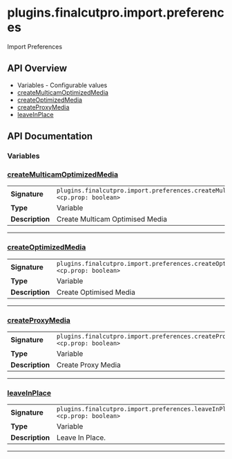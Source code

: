 # plugins.finalcutpro.import.preferences

Import Preferences

## API Overview
* Variables - Configurable values
 * [createMulticamOptimizedMedia](#createMulticamOptimizedMedia)
 * [createOptimizedMedia](#createOptimizedMedia)
 * [createProxyMedia](#createProxyMedia)
 * [leaveInPlace](#leaveInPlace)

## API Documentation

### Variables


### [createMulticamOptimizedMedia](#createMulticamOptimizedMedia)

|                                             |                                                                                     |
| --------------------------------------------|-------------------------------------------------------------------------------------|
| **Signature**                               | `plugins.finalcutpro.import.preferences.createMulticamOptimizedMedia <cp.prop: boolean>`                                                                    |
| **Type**                                    | Variable                                                                     |
| **Description**                             | Create Multicam Optimised Media                                                                     |

---

### [createOptimizedMedia](#createOptimizedMedia)

|                                             |                                                                                     |
| --------------------------------------------|-------------------------------------------------------------------------------------|
| **Signature**                               | `plugins.finalcutpro.import.preferences.createOptimizedMedia <cp.prop: boolean>`                                                                    |
| **Type**                                    | Variable                                                                     |
| **Description**                             | Create Optimised Media                                                                     |

---

### [createProxyMedia](#createProxyMedia)

|                                             |                                                                                     |
| --------------------------------------------|-------------------------------------------------------------------------------------|
| **Signature**                               | `plugins.finalcutpro.import.preferences.createProxyMedia <cp.prop: boolean>`                                                                    |
| **Type**                                    | Variable                                                                     |
| **Description**                             | Create Proxy Media                                                                     |

---

### [leaveInPlace](#leaveInPlace)

|                                             |                                                                                     |
| --------------------------------------------|-------------------------------------------------------------------------------------|
| **Signature**                               | `plugins.finalcutpro.import.preferences.leaveInPlace <cp.prop: boolean>`                                                                    |
| **Type**                                    | Variable                                                                     |
| **Description**                             | Leave In Place.                                                                     |

---
